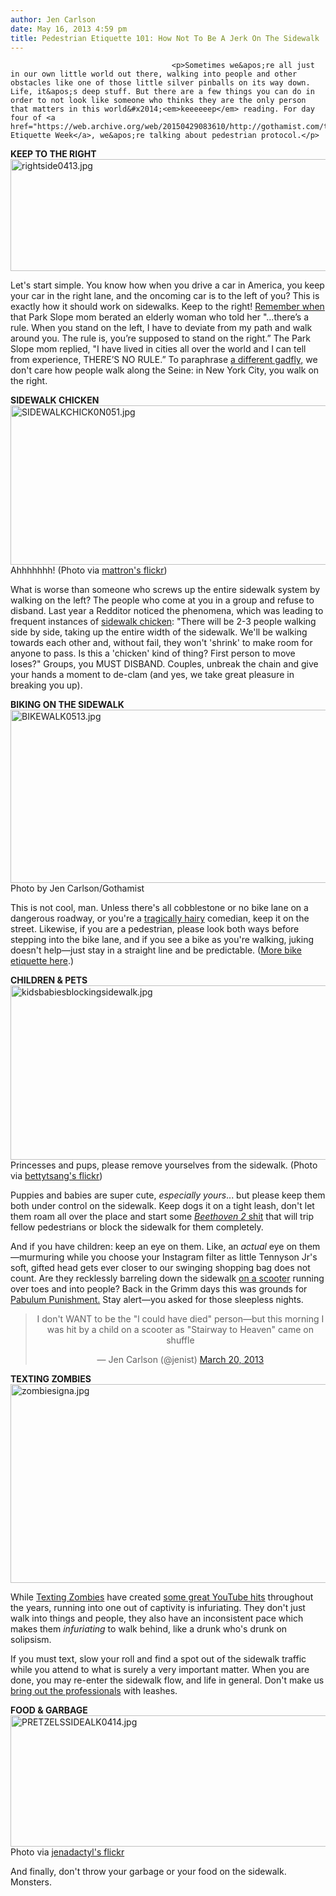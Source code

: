```yaml
---
author: Jen Carlson
date: May 16, 2013 4:59 pm
title: Pedestrian Etiquette 101: How Not To Be A Jerk On The Sidewalk
---
```


	
										<p>Sometimes we&apos;re all just in our own little world out there, walking into people and other obstacles like one of those little silver pinballs on its way down. Life, it&apos;s deep stuff. But there are a few things you can do in order to not look like someone who thinks they are the only person that matters in this world&#x2014;<em>keeeeeep</em> reading. For day four of <a href="https://web.archive.org/web/20150429083610/http://gothamist.com/tags/nationaletiquetteweek">National Etiquette Week</a>, we&apos;re talking about pedestrian protocol.</p>

<p><strong>KEEP TO THE RIGHT</strong><br>
<span class="mt-enclosure mt-enclosure-image" style="display: inline;"> <img alt="rightside0413.jpg" src="https://web.archive.org/web/20150429083610im_/http://gothamist.com/attachments/arts_jen/rightside0413.jpg" width="640" height="179" class="image-none"> </span></p>

<p>Let&apos;s start simple. You know how when you drive a car in America, you keep your car in the right lane, and the oncoming car is to the left of you? This is exactly how it should work on sidewalks. Keep to the right! <a href="https://web.archive.org/web/20150429083610/http://gothamist.com/2011/02/08/sidewalk_etiquette.php">Remember when</a> that Park Slope mom berated an elderly woman who told her &quot;...there&#x2019;s a rule. When you stand on the left, I have to deviate from my path and walk around you. The rule is, you&#x2019;re supposed to stand on the right.&#x201D; The Park Slope mom replied, &quot;I have lived in cities all over the world and I can tell from experience, THERE&#x2019;S NO RULE.&#x201D; To paraphrase <a href="https://web.archive.org/web/20150429083610/http://gothamist.com/2013/05/03/i_dont_live_in_paris_i_live_in_new.php">a different gadfly,</a> we don&apos;t care how people walk along the Seine: in New York City, you walk on the right. </p>

<p><strong>SIDEWALK CHICKEN</strong><br>
<span class="mt-enclosure mt-enclosure-image" style="display: inline;"> <img alt="SIDEWALKCHICK0N051.jpg" src="https://web.archive.org/web/20150429083610im_/http://gothamist.com/attachments/arts_jen/SIDEWALKCHICK0N051.jpg" width="640" height="255" class="image-none"> </span><br>
<span class="photo_caption">Ahhhhhhh! (Photo via <a href="https://web.archive.org/web/20150429083610/http://www.flickr.com/photos/mattron/5661825219/">mattron&apos;s flickr</a>)</span></p>

<p>What is worse than someone who screws up the entire sidewalk system by walking on the left? The people who come at you in a group and refuse to disband. Last year a Redditor noticed the phenomena, which was leading to frequent instances of <a href="https://web.archive.org/web/20150429083610/http://gothamist.com/2012/04/16/walking_etiquette_recent_new_yorker.php">sidewalk chicken</a>: &quot;There will be 2-3 people walking side by side, taking up the entire width of the sidewalk. We&apos;ll be walking towards each other and, without fail, they won&apos;t &apos;shrink&apos; to make room for anyone to pass. Is this a &apos;chicken&apos; kind of thing? First person to move loses?&quot; Groups, you MUST DISBAND. Couples, unbreak the chain and give your hands a moment to de-clam (and yes, we take great pleasure in breaking you up).</p>

<p><strong>BIKING ON THE SIDEWALK</strong><br>
<span class="mt-enclosure mt-enclosure-image" style="display: inline;"> <img alt="BIKEWALK0513.jpg" src="https://web.archive.org/web/20150429083610im_/http://gothamist.com/attachments/arts_jen/BIKEWALK0513.jpg" width="640" height="277" class="image-none"> </span><br>
<span class="photo_caption">Photo by Jen Carlson/Gothamist</span></p>

<p>This is not cool, man. Unless there&apos;s all cobblestone or no bike lane on a dangerous roadway, or you&apos;re a <a href="https://web.archive.org/web/20150429083610/http://gothamist.com/2011/04/20/robin_williams_avoids_ticket_for_si.php">tragically hairy</a> comedian, keep it on the street. Likewise, if you are a pedestrian, please look both ways before stepping into the bike lane, and if you see a bike as you&apos;re walking, juking doesn&apos;t help&#x2014;just stay in a straight line and be predictable. (<a href="https://web.archive.org/web/20150429083610/http://gothamist.com/2013/05/14/nyc_bike_etiquette_in_five_simple_t.php">More bike etiquette here</a>.)</p>

<p><strong>CHILDREN &amp; PETS</strong><br>
<span class="mt-enclosure mt-enclosure-image" style="display: inline;"> <img alt="kidsbabiesblockingsidewalk.jpg" src="https://web.archive.org/web/20150429083610im_/http://gothamist.com/attachments/arts_jen/kidsbabiesblockingsidewalk.jpg" width="640" height="279" class="image-none"> </span><br>
<span class="photo_caption">Princesses and pups, please remove yourselves from the sidewalk. (Photo via <a href="https://web.archive.org/web/20150429083610/http://www.flickr.com/photos/bettytsang/3567394234/">bettytsang&apos;s flickr</a>)</span></p>

<p>Puppies and babies are super cute, <em>especially yours</em>... but please keep them both under control on the sidewalk. Keep dogs it on a tight leash, don&apos;t let them roam all over the place and start some <a href="https://web.archive.org/web/20150429083610/http://www.youtube.com/watch?v=_m3fKQD92go"><em>Beethoven 2</em> shit</a> that will trip fellow pedestrians or block the sidewalk for them completely. </p>

<p>And if you have children: keep an eye on them. Like, an <em>actual</em> eye on them&#x2014;murmuring while you choose your Instagram filter as little Tennyson Jr&apos;s soft, gifted head gets ever closer to our swinging shopping bag does not count. Are they recklessly barreling down the sidewalk <a href="https://web.archive.org/web/20150429083610/http://gothamist.com/2012/12/14/there_is_an_epidemic_in_brooklyn_an.php">on a scooter</a> running over toes and into people? Back in the Grimm days this was grounds for <a href="https://web.archive.org/web/20150429083610/http://en.wikipedia.org/wiki/Hansel_and_Gretel">Pabulum Punishment.</a> Stay alert&#x2014;you asked for those sleepless nights. </p>

<center><blockquote class="twitter-tweet"><p>I don&apos;t WANT to be the &quot;l could have died&quot; person&#x2014;but this morning I was hit by a child on a scooter as &quot;Stairway to Heaven&quot; came on shuffle</p>&#x2014; Jen Carlson (@jenist) <a href="https://web.archive.org/web/20150429083610/https://twitter.com/jenist/status/314375629455904770">March 20, 2013</a></blockquote>
<script async src="//web.archive.org/web/20150429083610js_/http://platform.twitter.com/widgets.js" charset="utf-8"></script></center>

<p><strong>TEXTING ZOMBIES</strong><br>
<span class="mt-enclosure mt-enclosure-image" style="display: inline;"> <img alt="zombiesigna.jpg" src="https://web.archive.org/web/20150429083610im_/http://gothamist.com/attachments/arts_jen/zombiesigna.jpg" width="640" height="318" class="image-none"> </span></p>

<p>While <a href="https://web.archive.org/web/20150429083610/http://gothamist.com/2011/08/25/texting_zombies_youre_on_watch.php">Texting Zombies</a> have created <a href="https://web.archive.org/web/20150429083610/http://gothamist.com/2012/03/22/texting_zombies.php">some great YouTube hits</a> throughout the years, running into one out of captivity is infuriating. They don&apos;t just walk into things and people, they also have an inconsistent pace which makes them <em>infuriating</em> to walk behind, like a drunk who&apos;s drunk on solipsism. </p>

<p>If you must text, slow your roll and find a spot out of the sidewalk traffic while you attend to what is surely a very important matter. When you are done, you may re-enter the sidewalk flow, and life in general. Don&apos;t make us <a href="https://web.archive.org/web/20150429083610/http://gothamist.com/2013/04/30/fake_city_workers_helping_texting_z.php">bring out the professionals</a> with leashes.</p>

<p><strong>FOOD &amp; GARBAGE</strong><br>
<span class="mt-enclosure mt-enclosure-image" style="display: inline;"> <img alt="PRETZELSSIDEALK0414.jpg" src="https://web.archive.org/web/20150429083610im_/http://gothamist.com/attachments/arts_jen/PRETZELSSIDEALK0414.jpg" width="640" height="210" class="image-none"> </span><br>
<span class="photo_caption">Photo via <a href="https://web.archive.org/web/20150429083610/http://www.flickr.com/photos/jenadactyl/3820512493/">jenadactyl&apos;s flickr</a></span></p>

<p>And finally, don&apos;t throw your garbage or your food on the sidewalk. Monsters.</p>					
										
									
				